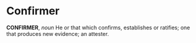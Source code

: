# Confirmer

**CONFIRMER**, _noun_ He or that which confirms, establishes or ratifies; one that produces new evidence; an attester.